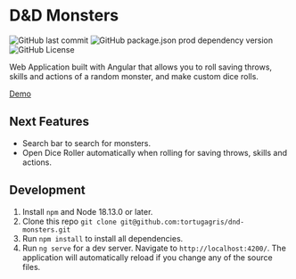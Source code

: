 # D&D Monsters

![GitHub last commit](https://img.shields.io/github/last-commit/tortugagris/dnd-monsters)
![GitHub package.json prod dependency version](https://img.shields.io/github/package-json/dependency-version/tortugagris/dnd-monsters/%40angular%2Fcore)
![GitHub License](https://img.shields.io/github/license/tortugagris/dnd-monsters)

Web Application built with Angular that allows you to roll saving throws, skills and actions of a random monster, and make custom dice rolls.

[Demo](https://tortugagris.github.io/dnd-monsters/)

## Next Features 
- Search bar to search for monsters.
- Open Dice Roller automatically when rolling for saving throws, skills and actions.

## Development

1. Install `npm` and Node 18.13.0 or later.
2. Clone this repo `git clone git@github.com:tortugagris/dnd-monsters.git`
3. Run `npm install` to install all dependencies.
4. Run `ng serve` for a dev server. Navigate to `http://localhost:4200/`. The application will automatically reload if you change any of the source files.
